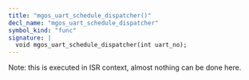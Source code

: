 ```yaml
---
title: "mgos_uart_schedule_dispatcher()"
decl_name: "mgos_uart_schedule_dispatcher"
symbol_kind: "func"
signature: |
  void mgos_uart_schedule_dispatcher(int uart_no);
---
```


Note: this is executed in ISR context, almost nothing can be done here. 

